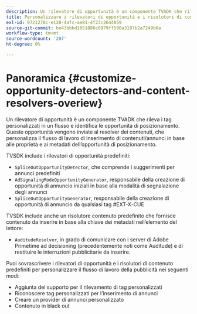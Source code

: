 ```yaml
---
description: Un rilevatore di opportunità è un componente TVADK che rileva i tag personalizzati in un flusso e identifica le opportunità di posizionamento. Queste opportunità vengono inviate al resolver dei contenuti, che personalizza il flusso di lavoro di inserimento di contenuti/annunci in base alle proprietà e ai metadati dell’opportunità di posizionamento.
title: Personalizzare i rilevatori di opportunità e i risolutori di contenuti
exl-id: 0721278c-e128-4afc-ae81-4f23c2644859
source-git-commit: be43bbbd1051886c8979ff590a3197b2a7249b6a
workflow-type: tm+mt
source-wordcount: '207'
ht-degree: 0%

---
```


# Panoramica {#customize-opportunity-detectors-and-content-resolvers-overiew}

Un rilevatore di opportunità è un componente TVADK che rileva i tag personalizzati in un flusso e identifica le opportunità di posizionamento. Queste opportunità vengono inviate al resolver dei contenuti, che personalizza il flusso di lavoro di inserimento di contenuti/annunci in base alle proprietà e ai metadati dell’opportunità di posizionamento.

TVSDK include i rilevatori di opportunità predefiniti:

* `SpliceOutOpportunityDetector`, che comprende i suggerimenti per annunci predefiniti
* `AdSignalingModeOpportunityGenerator`, responsabile della creazione di opportunità di annuncio iniziali in base alla modalità di segnalazione degli annunci
* `SpliceOutOpportunityGenerator`, responsabile della creazione di opportunità di annuncio da qualsiasi tag #EXT-X-CUE

TVSDK include anche un risolutore contenuto predefinito che fornisce contenuto da inserire in base alla chiave dei metadati nell’elemento del lettore:

* `AuditudeResolver`, in grado di comunicare con i server di Adobe Primetime ad decisioning (precedentemente noti come Auditude) e di restituire le interruzioni pubblicitarie da inserire.

Puoi sovrascrivere i rilevatori di opportunità e i risolutori di contenuto predefiniti per personalizzare il flusso di lavoro della pubblicità nei seguenti modi:

* Aggiunta del supporto per il rilevamento di tag personalizzati
* Riconoscere tag personalizzati per l’inserimento di annunci
* Creare un provider di annunci personalizzato
* Contenuto in black out
